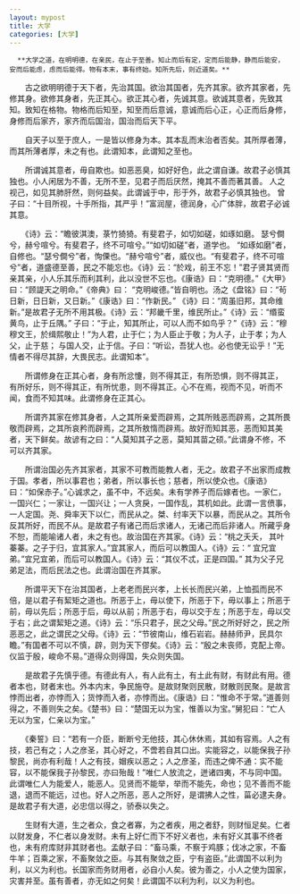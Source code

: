 ```yaml
---
layout: mypost
title: 大学
categories: [大学]
---
```

      **大学之道，在明明德，在亲民，在止于至善。知止而后有定，定而后能静，静而后能安，安而后能虑，虑而后能得。物有本末，事有终始。知所先后，则近道矣。**

　　古之欲明明德于天下者，先治其国。欲治其国者，先齐其家。欲齐其家者，先修其身。欲修其身者，先正其心。欲正其心者，先诚其意。欲诚其意者，先致其知。致知在格物。物格而后知至，知至而后意诚，意诚而后心正，心正而后身修，身修而后家齐，家齐而后国治，国治而后天下平。

　　自天子以至于庶人，一是皆以修身为本。其本乱而末治者否矣。其所厚者薄，而其所薄者厚，未之有也。此谓知本，此谓知之至也。

　　所谓诚其意者，毋自欺也。如恶恶臭，如好好色，此之谓自谦。故君子必慎其独也。小人闲居为不善，无所不至，见君子而后厌然，掩其不善而著其善。 人之视己，如见其肺肝然，则何益矣。此谓诚于中，形于外，故君子必慎其独也。 曾子曰：“十目所视，十手所指，其严乎！”富润屋，德润身，心广体胖，故君子必诚其意。

　　《诗》云：“瞻彼淇澳，菉竹猗猗。有斐君子，如切如磋，如琢如磨。 瑟兮僴兮，赫兮喧兮。有斐君子，终不可喧兮。”“如切如磋”者，道学也。 “如琢如磨”者，自修也。“瑟兮僴兮”者，恂傈也。“赫兮喧兮”者，威仪也。“有斐君子，终不可喧兮”者，道盛德至善，民之不能忘也。《诗》云：“於戏，前王不忘！”君子贤其贤而亲其亲，小人乐其乐而利其利，此以没世不忘也。《康诰》曰：“克明德。”《大甲》曰：“顾諟天之明命。”《帝典》曰： “克明峻德。”皆自明也。汤之《盘铭》曰：“茍日新，日日新，又日新。”《康诰》曰：“作新民。” 《诗》曰：“周虽旧邦，其命维新。”是故君子无所不用其极。《诗》云：“邦畿千里，维民所止。”《诗》云：“缗蛮黄鸟，止于丘隅。” 子曰：“于止，知其所止，可以人而不如鸟乎？”《诗》云：“穆穆文王，於缉熙敬止！”为人君，止于仁；为人臣止于敬；为人子，止于孝；为人父，止于慈； 与国人交，止于信。子曰：“听讼，吾犹人也。必也使无讼乎！”无情者不得尽其辞，大畏民志。此谓知本”。

　　所谓修身在正其心者，身有所忿懥，则不得其正，有所恐惧，则不得其正， 有所好乐，则不得其正，有所忧患，则不得其正。心不在焉，视而不见，听而不闻，食而不知其味。此谓修身在正其心。

　　所谓齐其家在修其身者，人之其所亲爱而辟焉，之其所贱恶而辟焉，之其所畏敬而辟焉，之其所哀矜而辟焉，之其所敖惰而辟焉。故好而知其恶，恶而知其美者，天下鲜矣。故谚有之曰：“人莫知其子之恶，莫知其苗之硕。”此谓身不修，不可以齐其家。

　　所谓治国必先齐其家者，其家不可教而能教人者，无之。故君子不出家而成教于国。孝者，所以事君也；弟者，所以事长也；慈者，所以使众也。《康诰》 曰：“如保赤子。”心诚求之，虽不中，不远矣。未有学养子而后嫁者也。一家仁，一国兴仁；一家让，一国兴让；一人贪戾，一国作乱，其机如此。此谓一言偾事， 一人定国。尧、舜率天下以仁，而民从之。桀、纣率天下以暴，而民从之。其所令反其所好，而民不从。是故君子有诸己而后求诸人，无诸己而后非诸人。所藏乎身不恕，而能喻诸人者，未之有也。故治国在齐其家。《诗》云：“桃之夭夭， 其叶蓁蓁。之子于归，宜其家人。”宜其家人，而后可以教国人。《诗》云：“ 宜兄宜弟。”宜兄宜弟，而后可以教国人。《诗》云：“其仪不忒，正是四国。” 其为父子兄弟足法，而后民法之也。此谓治国在齐其家。

　　所谓平天下在治其国者，上老老而民兴孝，上长长而民兴弟，上恤孤而民不倍，是以君子有絜矩之道也。所恶于上，毋以使下，所恶于下，毋以事上；所恶于前，毋以先后；所恶于后，毋以从前；所恶于右，毋以交于左；所恶于左，毋以交于右；此之谓絜矩之道。《诗》云：“乐只君子，民之父母。”民之所好好之，民之所恶恶之，此之谓民之父母。《诗》云：“节彼南山，维石岩岩。赫赫师尹，民具尔瞻。”有国者不可以不慎，辟，则为天下僇矣。《诗》云：“殷之未丧师，克配上帝。仪监于殷，峻命不易。”道得众则得国，失众则失国。

　　是故君子先慎乎德。有德此有人，有人此有土，有土此有财，有财此有用。德者本也，财者末也。外本内末，争民施夺。是故财聚则民散，财散则民聚。是故言悖而出者，亦悖而入；货悖而入者，亦悖而出。《康诰》曰：“惟命不于常。”道善则得之，不善则失之矣。《楚书》曰：“楚国无以为宝，惟善以为宝。”舅犯曰：“亡人无以为宝，仁亲以为宝。”

　　《秦誓》曰：“若有一介臣，断断兮无他技，其心休休焉，其如有容焉。人之有技，若己有之；人之彦圣，其心好之，不啻若自其口出。实能容之，以能保我子孙黎民，尚亦有利哉！人之有技，媢疾以恶之；人之彦圣，而违之俾不通：实不能容，以不能保我子孙黎民，亦曰殆哉！”唯仁人放流之，迸诸四夷，不与同中国。此谓唯仁人为能爱人，能恶人。见贤而不能举，举而不能先，命也；见不善而不能退，退而不能远，过也。好人之所恶，恶人之所好，是谓拂人之性，菑必逮夫身。是故君子有大道，必忠信以得之，骄泰以失之。

　　生财有大道，生之者众，食之者寡，为之者疾，用之者舒，则财恒足矣。仁者以财发身，不仁者以身发财。未有上好仁而下不好义者也，未有好义其事不终者也，未有府库财非其财者也。孟献子曰：“畜马乘，不察于鸡豚；伐冰之家，不畜牛羊；百乘之家，不畜聚敛之臣。与其有聚敛之臣，宁有盗臣。”此谓国不以利为利，以义为利也。长国家而务财用者，必自小人矣。彼为善之，小人之使为国家， 灾害并至。虽有善者，亦无如之何矣！此谓国不以利为利，以义为利也。